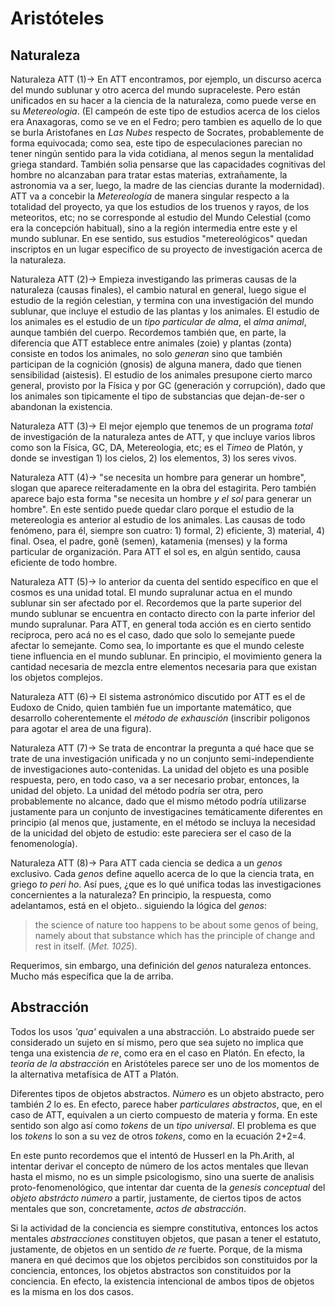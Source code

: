 # Aristóteles 

## Naturaleza

Naturaleza ATT (1)-> En ATT encontramos, por ejemplo, un discurso acerca del mundo sublunar y otro acerca del mundo supraceleste. Pero están unificados en su hacer a la ciencia de la naturaleza, como puede verse en su _Metereologia_. (El campeón de este tipo de estudios acerca de los cielos era Anaxagoras, como se ve en el Fedro; pero tambien es aquello de lo que se burla Aristofanes en _Las Nubes_ respecto de Socrates, probablemente de forma equivocada; como sea, este tipo de especulaciones parecian no tener ningún sentido para la vida cotidiana, al menos segun la mentalidad griega standard. También solia pensarse que las capacidades cognitivas del hombre no alcanzaban para tratar estas materias, extrañamente, la astronomia va a ser, luego, la madre de las ciencias durante la modernidad). ATT va a concebir la _Metereologia_ de manera singular respecto a la totalidad del proyecto, ya que los estudios de los truenos y rayos, de los meteoritos, etc; no se corresponde al estudio del Mundo Celestial (como era la concepción habitual), sino a la región intermedia entre este y el mundo sublunar. En ese sentido, sus estudios "metereológicos" quedan inscriptos en un lugar específico de su proyecto de investigación acerca de la naturaleza. 

Naturaleza ATT (2)-> Empieza investigando las primeras causas de la naturaleza (causas finales), el cambio natural en general, luego sigue el estudio de la región celestian, y termina con una investigación del mundo sublunar, que incluye el estudio de las plantas y los animales. El estudio de los animales es el estudio de un _tipo particular de alma_, el _alma animal_, aunque también del cuerpo. Recordemos también que, en parte, la diferencia que ATT establece entre animales (zoie) y plantas (zonta) consiste en todos los animales, no solo _generan_ sino que también participan de la cognición (gnosis) de alguna manera, dado que tienen sensibilidad (aistesis). El estudio de los animales presupone cierto marco general, provisto por la Física y por GC (generación y corrupción), dado que los animales son tipicamente el tipo de substancias que dejan-de-ser o abandonan la existencia. 

Naturaleza ATT (3)-> El mejor ejemplo que tenemos de un programa _total_ de investigación de la naturaleza antes de ATT, y que incluye varios libros como son la Física, GC, DA, Metereologia, etc; es el _Timeo_ de Platón, y donde se investigan 1) los cielos, 2) los elementos, 3) los seres vivos. 

Naturaleza ATT (4)-> "se necesita un hombre para generar un hombre", slogan que aparece reiteradamente en la obra del estagirita. Pero también aparece bajo esta forma "se necesita un hombre _y el sol_ para generar un hombre". En este sentido puede quedar claro porque el estudio de la metereologia es anterior al estudio de los animales. Las causas de todo fenómeno, para él, siempre son cuatro: 1) formal, 2) eficiente, 3) material, 4) final. Osea, el padre, gonê (semen), katamenia (menses) y la forma particular de organización. Para ATT el sol es, en algún sentido, causa eficiente de todo hombre. 

Naturaleza ATT (5)-> lo anterior da cuenta del sentido específico en que el cosmos es una unidad total. El mundo supralunar actua en el mundo sublunar sin ser afectado por el. Recordemos que la parte superior del mundo sublunar se encuentra en contacto directo con la parte inferior del mundo supralunar. Para ATT, en general toda acción es en cierto sentido reciproca, pero acá no es el caso, dado que solo lo semejante puede afectar lo semejante. Como sea, lo importante es que el mundo celeste tiene influencia en el mundo sublunar. En principio, el movimiento genera la cantidad necesaria de mezcla entre elementos necesaria para que existan los objetos complejos. 

Naturaleza ATT (6)-> El sistema astronómico discutido por ATT es el de Eudoxo de Cnido, quien también fue un importante matemático, que desarrollo coherentemente el _método de exhausción_ (inscribir poligonos para agotar el area de una figura). 

Naturaleza ATT (7)-> Se trata de encontrar la pregunta a qué hace que se trate de una investigación unificada y no un conjunto semi-independiente de investigaciones auto-contenidas. La unidad del objeto es una posible respuesta, pero, en todo caso, va a ser necesario probar, entonces, la unidad del objeto. La unidad del método podría ser otra, pero probablemente no alcance, dado que el mismo método podría utilizarse justamente para un conjunto de investigacines temáticamente diferentes en principio (al menos que, justamente, en el método se incluya la necesidad de la unicidad del objeto de estudio: este pareciera ser el caso de la fenomenología). 

Naturaleza ATT (8)-> Para ATT cada ciencia se dedica a un _genos_ exclusivo. Cada _genos_ define aquello acerca de lo que la ciencia trata, en griego _to peri ho_. Así pues, ¿que es lo qué unifica todas las investigaciones concernientes a la naturaleza? En principio, la respuesta, como adelantamos, está en el objeto.. siguiendo la lógica del _genos_:

>the science of nature too happens to be about some genos of being, namely about that substance which has the principle of change and rest in itself. (_Met. 1025_). 

Requerimos, sin embargo, una definición del _genos_ naturaleza entonces. Mucho más específica que la de arriba. 

## Abstracción

Todos los usos _'qua'_ equivalen a una abstracción. Lo abstraido puede ser considerado un sujeto en sí mismo, pero que sea sujeto no implica que tenga una existencia _de re_, como era en el caso en Platón. En efecto, la _teoría de la abstracción_ en Aristóteles parece ser uno de los momentos de la alternativa metafísica de ATT a Platón. 

Diferentes tipos de objetos abstractos. _Número_ es un objeto abstracto, pero también _2_ lo es. En efecto, parece haber _particulares abstractos_, que, en el caso de ATT, equivalen a un cierto compuesto de materia y forma. En este sentido son algo así como _tokens_ de un _tipo universal_. El problema es que los _tokens_ lo son a su vez de otros _tokens_, como en la ecuación 2+2=4. 

En este punto recordemos que el intentó de Husserl en la Ph.Arith, al intentar derivar el concepto de número de los actos mentales que llevan hasta el mismo, no es un simple psicologismo, sino una suerte de analisis proto-fenomenológico, que intentar dar cuenta de la _genesis conceptual_ del _objeto abstrácto número_ a partir, justamente, de ciertos tipos de actos mentales que son, concretamente, _actos de abstracción_. 

Si la actividad de la conciencia es siempre constitutiva, entonces los actos mentales _abstracciones_ constituyen objetos, que pasan a tener el estatuto, justamente, de objetos en un sentido _de re_ fuerte. Porque, de la misma manera en qué decimos que los objetos percibidos son constituidos por la conciencia, entonces, los objetos abstractos son constituidos por la conciencia. En efecto, la existencia intencional de ambos tipos de objetos es la misma en los dos casos. 




